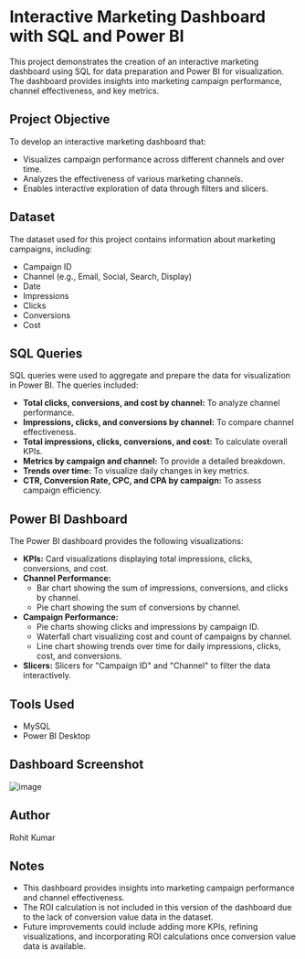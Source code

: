 # Interactive Marketing Dashboard with SQL and Power BI

This project demonstrates the creation of an interactive marketing dashboard using SQL for data preparation and Power BI for visualization. The dashboard provides insights into marketing campaign performance, channel effectiveness, and key metrics.

## Project Objective

To develop an interactive marketing dashboard that:

* Visualizes campaign performance across different channels and over time.
* Analyzes the effectiveness of various marketing channels.
* Enables interactive exploration of data through filters and slicers.

## Dataset

The dataset used for this project contains information about marketing campaigns, including:

* Campaign ID
* Channel (e.g., Email, Social, Search, Display)
* Date
* Impressions
* Clicks
* Conversions
* Cost

## SQL Queries

SQL queries were used to aggregate and prepare the data for visualization in Power BI. The queries included:

* **Total clicks, conversions, and cost by channel:** To analyze channel performance.
* **Impressions, clicks, and conversions by channel:** To compare channel effectiveness.
* **Total impressions, clicks, conversions, and cost:** To calculate overall KPIs.
* **Metrics by campaign and channel:** To provide a detailed breakdown.
* **Trends over time:** To visualize daily changes in key metrics.
* **CTR, Conversion Rate, CPC, and CPA by campaign:** To assess campaign efficiency.

## Power BI Dashboard

The Power BI dashboard provides the following visualizations:

* **KPIs:** Card visualizations displaying total impressions, clicks, conversions, and cost.
* **Channel Performance:**
    * Bar chart showing the sum of impressions, conversions, and clicks by channel.
    * Pie chart showing the sum of conversions by channel.
* **Campaign Performance:**
    * Pie charts showing clicks and impressions by campaign ID.
    * Waterfall chart visualizing cost and count of campaigns by channel.
    * Line chart showing trends over time for daily impressions, clicks, cost, and conversions.
* **Slicers:** Slicers for "Campaign ID" and "Channel" to filter the data interactively.

## Tools Used

* MySQL 
* Power BI Desktop

## Dashboard Screenshot

![image](https://github.com/user-attachments/assets/295d1dab-69ae-4ab8-a6e4-d2483cfe2887)



## Author

Rohit Kumar

## Notes

* This dashboard provides insights into marketing campaign performance and channel effectiveness.
* The ROI calculation is not included in this version of the dashboard due to the lack of conversion value data in the dataset.
* Future improvements could include adding more KPIs, refining visualizations, and incorporating ROI calculations once conversion value data is available.
